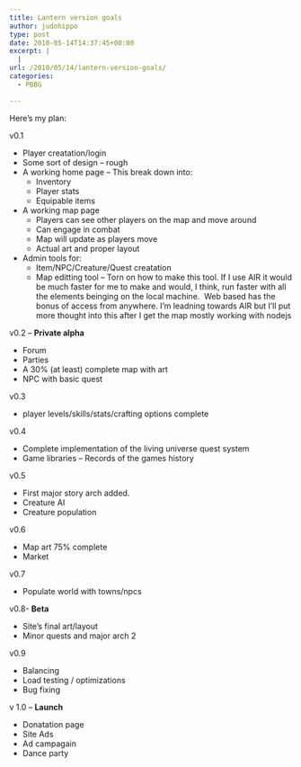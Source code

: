 ```yaml
---
title: Lantern version goals
author: judohippo
type: post
date: 2010-05-14T14:37:45+00:00
excerpt: |
  |
url: /2010/05/14/lantern-version-goals/
categories:
  - PBBG

---
```

Here&#8217;s my plan:

v0.1

  * Player creatation/login
  * Some sort of design &#8211; rough
  * A working home page &#8211; This break down into: 
      * Inventory
      * Player stats
      * Equipable items
  * A working map page 
      * Players can see other players on the map and move around
      * Can engage in combat
      * Map will update as players move
      * Actual art and proper layout
  * Admin tools for: 
      * Item/NPC/Creature/Quest creatation
      * Map editting tool &#8211; Torn on how to make this tool. If I use AIR it would be much faster for me to make and would, I think, run faster with all the elements beinging on the local machine.  Web based has the bonus of access from anywhere. I&#8217;m leadning towards AIR but I&#8217;ll put more thought into this after I get the map mostly working with nodejs

v0.2 &#8211; **Private alpha**

  * Forum
  * Parties
  * A 30% (at least) complete map with art
  * NPC with basic quest

v0.3

  * player levels/skills/stats/crafting options complete

v0.4

  * Complete implementation of the living universe quest system
  * Game libraries &#8211; Records of the games history

v0.5

  * First major story arch added.
  * Creature AI
  * Creature population

v0.6

  * Map art 75% complete
  * Market

v0.7

  * Populate world with towns/npcs

v0.8- **Beta**

  * Site&#8217;s final art/layout
  * Minor quests and major arch 2

v0.9

  * Balancing
  * Load testing / optimizations
  * Bug fixing

v 1.0 &#8211; **Launch**

  * Donatation page
  * Site Ads
  * Ad campagain
  * Dance party

<div id="_mcePaste" style="position: absolute; left: -10000px; top: 345px; width: 1px; height: 1px; overflow: hidden;">
  MarketMarket
</div>